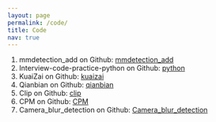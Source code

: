```yaml
---
layout: page
permalink: /code/
title: Code
nav: true
---
```


1. mmdetection_add on Github: [mmdetection_add](https://github.com/leeguandong/mmdetection_add) 
2. Interview-code-practice-python on Github: [python](https://github.com/leeguandong/Interview-code-practice-python) 
3. KuaiZai on Github: [kuaizai](https://github.com/leeguandong/KuaiZai)
4. Qianbian on Github: [qianbian](https://github.com/leeguandong/Qianbian) 
5. Clip on Github: [clip](https://github.com/leeguandong/Clip)
6. CPM on Github: [CPM](https://github.com/leeguandong/CPM)
7. Camera_blur_detection on Github: [Camera_blur_detection](https://github.com/leeguandong/Camera_blur_detection)
